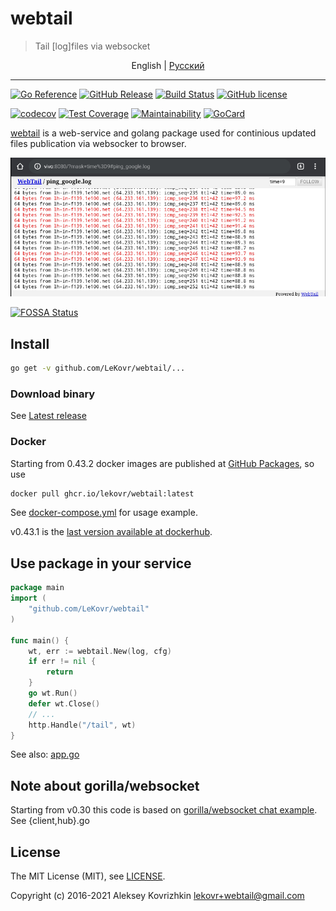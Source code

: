 # webtail

> Tail [log]files via websocket

<p align="center">
  <span>English</span> |
  <a href="README.ru.md#readme">Pусский</a>
</p>

---

[![Go Reference][ref1]][ref2]
 [![GitHub Release][gr1]][gr2]
 [![Build Status][bs1]][bs2]
 [![GitHub license][gl1]][gl2]

[![codecov][cc1]][cc2]
 [![Test Coverage][cct1]][cct2]
 [![Maintainability][ccm1]][ccm2]
 [![GoCard][gc1]][gc2]

[cct1]: https://api.codeclimate.com/v1/badges/909eca87d9ee5b216a6b/test_coverage
[cct2]: https://codeclimate.com/github/LeKovr/webtail/test_coverage
[ccm1]: https://api.codeclimate.com/v1/badges/909eca87d9ee5b216a6b/maintainability
[ccm2]: https://codeclimate.com/github/LeKovr/webtail/maintainability
[ref1]: https://pkg.go.dev/badge/github.com/LeKovr/webtail.svg
[ref2]: https://pkg.go.dev/github.com/LeKovr/webtail
[cc1]: https://codecov.io/gh/LeKovr/webtail/branch/master/graph/badge.svg?token=y3bgG3Mp3g
[cc2]: https://codecov.io/gh/LeKovr/webtail
[gc1]: https://goreportcard.com/badge/github.com/LeKovr/webtail
[gc2]: https://goreportcard.com/report/github.com/LeKovr/webtail
[bs1]: https://github.com/LeKovr/webtail/actions/workflows/docker-publish.yml/badge.svg
[bs2]: http://github.com/LeKovr/webtail/actions/workflows/docker-publish.yml
[gr1]: https://img.shields.io/github/release/LeKovr/webtail.svg
[gr2]: https://github.com/LeKovr/webtail/releases
[gl1]: https://img.shields.io/github/license/LeKovr/webtail.svg
[gl2]: https://github.com/LeKovr/webtail/blob/master/LICENSE

[webtail](https://github.com/LeKovr/webtail) is a web-service and golang package used for continious updated files publication via websocker to browser.

![Ping stream sample](screenshot.png)

[![FOSSA Status](https://app.fossa.com/api/projects/git%2Bgithub.com%2FLeKovr%2Fwebtail.svg?type=large)](https://app.fossa.com/projects/git%2Bgithub.com%2FLeKovr%2Fwebtail?ref=badge_large)

## Install

```sh
go get -v github.com/LeKovr/webtail/...
```

### Download binary

See [Latest release](https://github.com/LeKovr/webtail/releases/latest)

### Docker

Starting from 0.43.2 docker images are published at [GitHub Packages](https://ghcr.io), so use

```sh
docker pull ghcr.io/lekovr/webtail:latest
```

See [docker-compose.yml](docker-compose.yml) for usage example.

v0.43.1 is the [last version available at dockerhub](https://hub.docker.com/repository/docker/lekovr/webtail/tags).

## Use package in your service

```go
package main
import (
    "github.com/LeKovr/webtail"
)

func main() {
    wt, err := webtail.New(log, cfg)
    if err != nil {
        return
    }
    go wt.Run()
    defer wt.Close()
    // ...
    http.Handle("/tail", wt)
}
```

See also: [app.go](https://github.com/LeKovr/webtail/blob/master/cmd/webtail/app.go)

## Note about gorilla/websocket

Starting from v0.30 this code is based on [gorilla/websocket chat example](https://github.com/gorilla/websocket/tree/master/examples/chat). See {client,hub}.go

## License

The MIT License (MIT), see [LICENSE](LICENSE).

Copyright (c) 2016-2021 Aleksey Kovrizhkin <lekovr+webtail@gmail.com>
